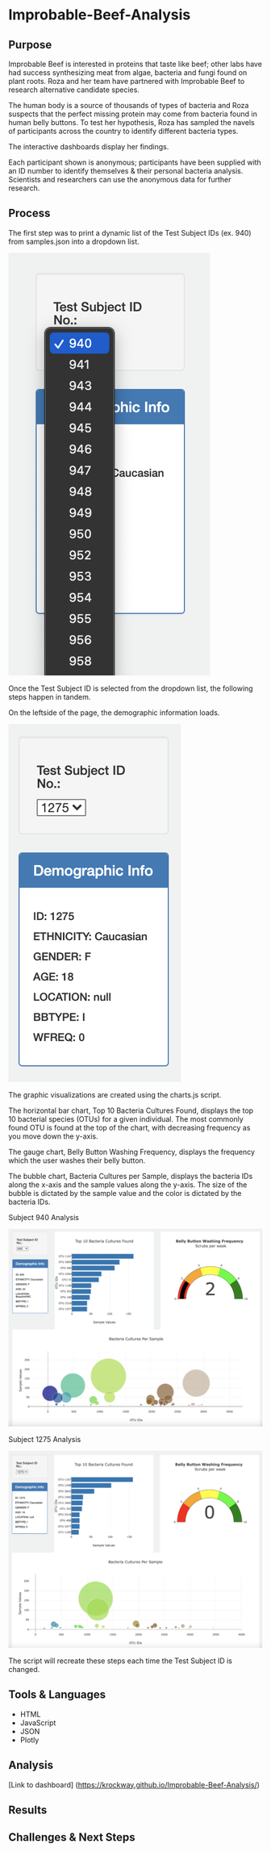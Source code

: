 # Improbable-Beef-Analysis

## Purpose

Improbable Beef is interested in proteins that taste like beef; other labs have had success synthesizing meat from algae, bacteria and fungi found on plant roots. Roza and her team have partnered with Improbable Beef to research alternative candidate species.

The human body is a source of thousands of types of bacteria and Roza suspects that the perfect missing protein may come from bacteria found in human belly buttons. To test her hypothesis, Roza has sampled the navels of participants across the country to identify different bacteria types.

The interactive dashboards display her findings.

Each participant shown is anonymous; participants have been supplied with an ID number to identify themselves & their personal bacteria analysis. Scientists and researchers can use the anonymous data for further research.

## Process

The first step was to print a dynamic list of the Test Subject IDs (ex. 940) from samples.json into a dropdown list.

![Dropdown list](https://github.com/krockway/Improbable-Beef-Analysis/blob/main/images/dropdowns.png)

Once the Test Subject ID is selected from the dropdown list, the following steps happen in tandem.

On the leftside of the page, the demographic information loads.

![Demographic information](https://github.com/krockway/Improbable-Beef-Analysis/blob/main/images/demographics.png)

The graphic visualizations are created using the charts.js script.

The horizontal bar chart, Top 10 Bacteria Cultures Found, displays the top 10 bacterial species (OTUs) for a given individual. The most commonly found OTU is found at the top of the chart, with decreasing frequency as you move down the y-axis.

The gauge chart, Belly Button Washing Frequency, displays the frequency which the user washes their belly button.

The bubble chart, Bacteria Cultures per Sample, displays the bacteria IDs along the x-axis and the sample values along the y-axis. The size of the bubble is dictated by the sample value and the color is dictated by the bacteria IDs.

Subject 940 Analysis

![Charts for Subject 940](https://github.com/krockway/Improbable-Beef-Analysis/blob/main/images/subject940.png)

Subject 1275 Analysis

![Charts for Subject 1275](https://github.com/krockway/Improbable-Beef-Analysis/blob/main/images/subject1275.png)

The script will recreate these steps each time the Test Subject ID is changed.

## Tools & Languages

* HTML
* JavaScript
* JSON
* Plotly

## Analysis

[Link to dashboard] (https://krockway.github.io/Improbable-Beef-Analysis/)

## Results

## Challenges & Next Steps

